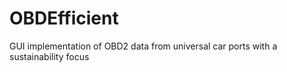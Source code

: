 # OBDEfficient
GUI implementation of OBD2 data from universal car ports with a sustainability focus
